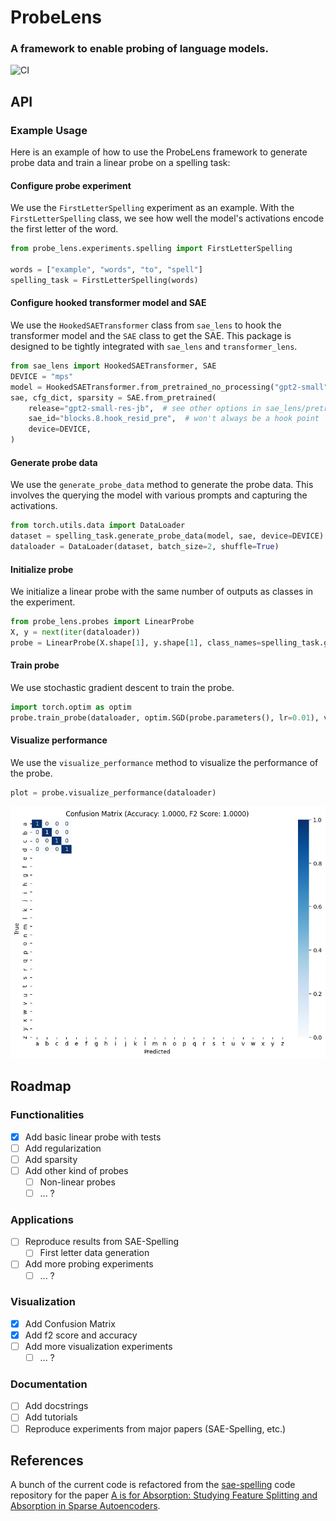 # ProbeLens
### A framework to enable probing of language models.
![CI](https://github.com/sharanry/probe-lens/actions/workflows/ci.yaml/badge.svg)

## API
### Example Usage

Here is an example of how to use the ProbeLens framework to generate probe data and train a linear probe on a spelling task:


#### Configure probe experiment
We use the `FirstLetterSpelling` experiment as an example. With the `FirstLetterSpelling` class, we see how well the model's activations encode the first letter of the word.
```python
from probe_lens.experiments.spelling import FirstLetterSpelling

words = ["example", "words", "to", "spell"]
spelling_task = FirstLetterSpelling(words)
```

#### Configure hooked transformer model and SAE
We use the `HookedSAETransformer` class from `sae_lens` to hook the transformer model and the `SAE` class to get the SAE. This package is designed to be tightly integrated with `sae_lens` and `transformer_lens`.
```python
from sae_lens import HookedSAETransformer, SAE
DEVICE = "mps"
model = HookedSAETransformer.from_pretrained_no_processing("gpt2-small", device=DEVICE)
sae, cfg_dict, sparsity = SAE.from_pretrained(
    release="gpt2-small-res-jb",  # see other options in sae_lens/pretrained_saes.yaml
    sae_id="blocks.8.hook_resid_pre",  # won't always be a hook point
    device=DEVICE,
)
```

#### Generate probe data
We use the `generate_probe_data` method to generate the probe data. This involves the querying the model with various prompts and capturing the activations.
```python
from torch.utils.data import DataLoader
dataset = spelling_task.generate_probe_data(model, sae, device=DEVICE)
dataloader = DataLoader(dataset, batch_size=2, shuffle=True)
```

#### Initialize probe
We initialize a linear probe with the same number of outputs as classes in the experiment.
```python
from probe_lens.probes import LinearProbe
X, y = next(iter(dataloader))
probe = LinearProbe(X.shape[1], y.shape[1], class_names=spelling_task.get_classes(), device=DEVICE)
```

#### Train probe
We use stochastic gradient descent to train the probe.
```python
import torch.optim as optim
probe.train_probe(dataloader, optim.SGD(probe.parameters(), lr=0.01), val_dataloader=None, epochs=1000)
```

#### Visualize performance
We use the `visualize_performance` method to visualize the performance of the probe.
```python
plot = probe.visualize_performance(dataloader)
```
![Confusion Matrix](confusion_matrix.png)


## Roadmap
### Functionalities
- [x] Add basic linear probe with tests
- [ ] Add regularization
- [ ] Add sparsity
- [ ] Add other kind of probes
    - [ ] Non-linear probes
    - [ ] ... ?

### Applications
- [ ] Reproduce results from SAE-Spelling
    - [ ] First letter data generation
- [ ] Add more probing experiments
    - [ ] ... ?

### Visualization
- [x] Add Confusion Matrix 
- [x] Add f2 score and accuracy
- [ ] Add more visualization experiments
    - [ ] ... ?

### Documentation
- [ ] Add docstrings
- [ ] Add tutorials
- [ ] Reproduce experiments from major papers (SAE-Spelling, etc.)

## References
A bunch of the current code is refactored from the [sae-spelling](https://github.com/lasr-spelling/sae-spelling) code repository for the paper [A is for Absorption: Studying Feature Splitting and Absorption in Sparse Autoencoders](https://arxiv.org/abs/2409.14507).
